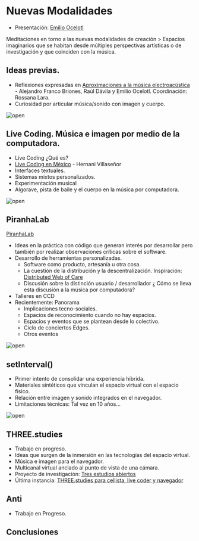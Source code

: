 # Nuevas Modalidades

- Presentación: [Emilio Ocelotl](https://emilioocelotl.github.io/)

Meditaciones en torno a las nuevas modalidades de creación > Espacios imaginarios que se habitan desde múltiples perspectivas artísticas o de investigación y que coinciden con la música.

## Ideas previas. 

- Reflexiones expresadas en [Aproximaciones a la música electroacústica](https://zenodo.org/record/3715410) - Alejandro Franco Briones, Raúl Dávila y Emilio Ocelotl. Coordinación: Rossana Lara.
- Curiosidad por articular música/sonido con imagen y cuerpo. 

![open](https://github.com/EmilioOcelotl/nuevasModalidades/blob/main/img/box.png)

## Live Coding. Música e imagen por medio de la computadora. 

- Live Coding ¿Qué es? 
- [Live Coding en México](http://www.hernanivillasenor.com/archivos/html/livecoding.html) - Hernani Villaseñor
- Interfaces textuales.
- Sistemas mixtos personalizados. 
- Experimentación musical
- Algorave, pista de baile y el cuerpo en la música por computadora.

![open](https://github.com/EmilioOcelotl/nuevasModalidades/blob/main/img/dist.png)

## PiranhaLab

[PiranhaLab](https://piranhalab.github.io/)

- Ideas en la práctica con código que generan interés por desarrollar pero también por realizar observaciones críticas sobre el software. 
- Desarrollo de herramientas personalizadas.
  - Software como producto, artesanía u otra cosa.
  - La cuestión de la distribución y la descentralización. Inspiración: [Distributed Web of Care](http://distributedweb.care/)
  - Discusión sobre la distinción usuario / desarrollador ¿ Cómo se lleva esta discusión a la música por computadora? 
- Talleres en CCD
- Recientemente: Panorama
  - Implicaciones tecno-sociales.
  - Espacios de reconocimiento cuando no hay espacios.
  - Espacios y eventos que se plantean desde lo colectivo. 
  - Ciclo de conciertos Edges.
  - Otros eventos

![open](https://github.com/EmilioOcelotl/nuevasModalidades/blob/main/img/ban2.png)

## setInterval()

- Primer intento de consolidar una experiencia híbrida.
- Materiales sintéticos que vinculan el espacio virtual con el espacio físico. 
- Relación entre imagen y sonido integrados en el navegador.
- Limitaciones técnicas: Tal vez en 10 años... 

![open](https://github.com/EmilioOcelotl/nuevasModalidades/blob/main/img/three.png)

## THREE.studies

- Trabajo en progreso.
- Ideas que surgen de la inmersión en las tecnologías del espacio virtual. 
- Música e imagen para el navegador.
- Multicanal virtual anclado al punto de vista de una cámara. 
- Proyecto de investigación: [Tres estudios abiertos](https://github.com/EmilioOcelotl/THREE.studies/blob/main/threecln/README.md)
- Última instancia: [THREE.studies para cellista, live coder y navegador](https://github.com/EmilioOcelotl/THREE.studies/blob/main/threecln/README.md)

## Anti 

- Trabajo en Progreso.

## Conclusiones
